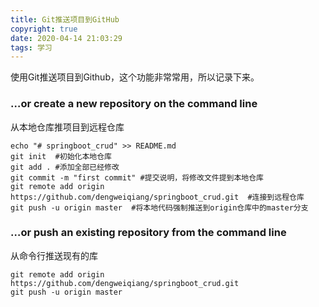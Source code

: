 ```yaml
---
title: Git推送项目到GitHub
copyright: true
date: 2020-04-14 21:03:29
tags: 学习
---
```


使用Git推送项目到Github，这个功能非常常用，所以记录下来。

<!--more-->

### …or create a new repository on the command line

从本地仓库推项目到远程仓库

```
echo "# springboot_crud" >> README.md
git init  #初始化本地仓库
git add . #添加全部已经修改
git commit -m "first commit" #提交说明，将修改文件提到本地仓库
git remote add origin https://github.com/dengweiqiang/springboot_crud.git  #连接到远程仓库
git push -u origin master  #将本地代码强制推送到origin仓库中的master分支
```

### …or push an existing repository from the command line

从命令行推送现有的库

```
git remote add origin https://github.com/dengweiqiang/springboot_crud.git
git push -u origin master
```

